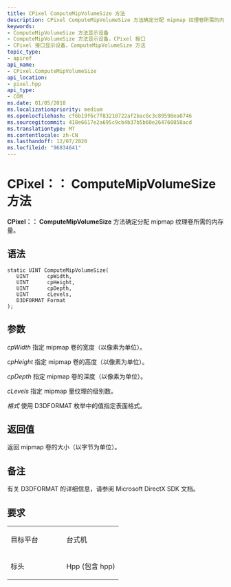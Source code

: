 ```yaml
---
title: CPixel ComputeMipVolumeSize 方法
description: CPixel ComputeMipVolumeSize 方法确定分配 mipmap 纹理卷所需的内存量。
keywords:
- ComputeMipVolumeSize 方法显示设备
- ComputeMipVolumeSize 方法显示设备，CPixel 接口
- CPixel 接口显示设备，ComputeMipVolumeSize 方法
topic_type:
- apiref
api_name:
- CPixel.ComputeMipVolumeSize
api_location:
- pixel.hpp
api_type:
- COM
ms.date: 01/05/2018
ms.localizationpriority: medium
ms.openlocfilehash: cf6b19f6c7f83210722af2bac8c3c89598ea0746
ms.sourcegitcommit: 418e6617e2a695c9cb4b37b5b60e264760858acd
ms.translationtype: MT
ms.contentlocale: zh-CN
ms.lasthandoff: 12/07/2020
ms.locfileid: "96834641"
---
```

# <a name="cpixelcomputemipvolumesize-method"></a>CPixel：： ComputeMipVolumeSize 方法


**CPixel：： ComputeMipVolumeSize** 方法确定分配 mipmap 纹理卷所需的内存量。

<a name="syntax"></a>语法
------

```ManagedCPlusPlus
static UINT ComputeMipVolumeSize(
   UINT      cpWidth,
   UINT      cpHeight,
   UINT      cpDepth,
   UINT      cLevels,
   D3DFORMAT Format
);
```

<a name="parameters"></a>参数
----------

*cpWidth* 指定 mipmap 卷的宽度（以像素为单位）。

*cpHeight* 指定 mipmap 卷的高度（以像素为单位）。

*cpDepth* 指定 mipmap 卷的深度（以像素为单位）。

*cLevels* 指定 mipmap 量纹理的级别数。

*格式* 使用 D3DFORMAT 枚举中的值指定表面格式。

<a name="return-value"></a>返回值
------------

返回 mipmap 卷的大小（以字节为单位）。

<a name="remarks"></a>备注
-------

有关 D3DFORMAT 的详细信息，请参阅 Microsoft DirectX SDK 文档。

<a name="requirements"></a>要求
------------

<table>
<colgroup>
<col width="50%" />
<col width="50%" />
</colgroup>
<tbody>
<tr class="odd">
<td align="left"><p>目标平台</p></td>
<td align="left">台式机</td>
</tr>
<tr class="even">
<td align="left"><p>标头</p></td>
<td align="left">Hpp (包含 hpp) </td>
</tr>
</tbody>
</table>

 

 





